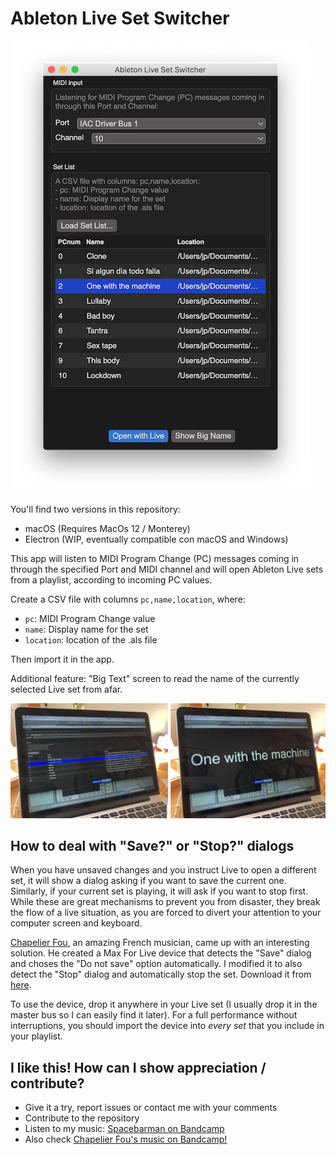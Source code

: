 # Ableton Live Set Switcher

![Screen shot](https://github.com/jpcarrascal/live-set-switcher/blob/main/live_set_switcher.png?raw=true "Screen shot")

You'll find two versions in this repository:
- macOS (Requires MacOs 12 / Monterey)
- Electron (WIP, eventually compatible con macOS and Windows)

This app will listen to MIDI Program Change (PC) messages coming in through the specified Port and MIDI channel and will open Ableton Live sets from a playlist, according to incoming PC values.

Create a CSV file with columns `pc,name,location`, where:
- `pc`: MIDI Program Change value
- `name`: Display name for the set
- `location`: location of the .als file

Then import it in the app.

Additional feature: "Big Text" screen to read the name of the currently selected Live set from afar.

![Big Text](https://github.com/jpcarrascal/live-set-switcher/blob/main/big_screen.jpg?raw=true "Big Text")

## How to deal with "Save?" or "Stop?" dialogs

When you have unsaved changes and you instruct Live to open a different set, it will show a dialog asking if you want to save the current one. Similarly, if your current set is playing, it will ask if you want to stop first. While these are great mechanisms to prevent you from disaster, they break the flow of a live situation, as you are forced to divert your attention to your computer screen and keyboard.

[Chapelier Fou](https://chapelierfou.bandcamp.com/), an amazing French musician, came up with an interesting solution. He created a Max For Live device that detects the "Save" dialog and choses the "Do not save" option automatically. I modified it to also detect the "Stop" dialog and automatically stop the set. Download it from [here](https://github.com/jpcarrascal/live-set-switcher/blob/main/Max4Live/DO_NOT_SAVE_OR_STOP.amxd?raw=true).

To use the device, drop it anywhere in your Live set (I usually drop it in the master bus so I can easily find it later). For a full performance without interruptions, you should import the device into _every set_ that you include in your playlist.

## I like this! How can I show appreciation / contribute?

- Give it a try, report issues or contact me with your comments
- Contribute to the repository
- Listen to my music: [Spacebarman on Bandcamp](https://spacebarman.bandcamp.com/)
- Also check [Chapelier Fou's music on Bandcamp!](https://chapelierfou.bandcamp.com/)

